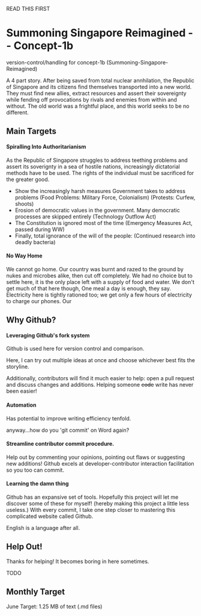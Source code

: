READ THIS FIRST
# Summoning Singapore Reimagined -- Concept-1b
version-control/handling for concept-1b (Summoning-Singapore-Reimagined)

A 4 part story. 
After being saved from total nuclear annhilation, the Republic of Singapore and its citizens find themselves transported into a new world. They must find new allies, extract resources and assert their sovereignty while fending off provocations by rivals and enemies from within and without. The old world was a frightful place, and this world seeks to be no different.  

## Main Targets

#### Spiralling Into Authoritarianism

As the Republic of Singapore struggles to address teething problems and assert its soverignty in a sea of hostile nations, increasingly dictatorial methods have to be used. The rights of the individual must be sacrificed for the greater good. 

- Show the increasingly harsh measures Government takes to address problems (Food Problems: Military Force, Colonialism) (Protests: Curfew, shoots)
- Erosion of democratic values in the government. Many democratic processes are skipped entirely (Technology Outflow Act)
- The Constitution is ignored most of the time (Emergency Measures Act, passed during WW)
- Finally, total ignorance of the will of the people: (Continued research into deadly bacteria)

#### No Way Home 

We cannot go home. Our country was burnt and razed to the ground by nukes and microbes alike, then cut off completely. We had no choice but to settle here, it is the only place left with a supply of food and water. We don't get much of that here though, One meal a day is enough, they say. Electricity here is tightly rationed too; we get only a few hours of electricity to charge our phones. Our 


## Why Github?

#### Leveraging Github's fork system 

Github is used here for version control and comparison.

Here, I can try out multiple ideas at once and choose whichever best fits the storyline. 

Additionally, contributors will find it much easier to help: open a pull request and discuss changes and additions. Helping someone ~~code~~ write has never been easier!

#### Automation

Has potential to improve writing efficiency tenfold. 

anyway...how do you 'git commit' on Word again?

#### Streamline contributor commit procedure.
Help out by commenting your opinions, pointing out flaws or suggesting new additions! Github excels at developer-contributor interaction facilitation so you too can commit. 

#### Learning the damn thing

Github has an expansive set of tools. Hopefully this project will let me discover some of these for myself! (hereby making this project a little less useless.) With every commit, I take one step closer to mastering this complicated website called Github.

English is a language after all.
 
## Help Out!

Thanks for helping! It becomes boring in here sometimes.

TODO

## Monthly Target
June Target: 1.25 MB of text (.md files) 
